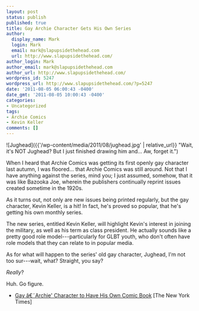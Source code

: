 ```yaml
---
layout: post
status: publish
published: true
title: Gay Archie Character Gets His Own Series
author:
  display_name: Mark
  login: Mark
  email: mark@slapupsidethehead.com
  url: http://www.slapupsidethehead.com/
author_login: Mark
author_email: mark@slapupsidethehead.com
author_url: http://www.slapupsidethehead.com/
wordpress_id: 5247
wordpress_url: http://www.slapupsidethehead.com/?p=5247
date: '2011-08-05 06:00:43 -0400'
date_gmt: '2011-08-05 10:00:43 -0400'
categories:
- Uncategorized
tags:
- Archie Comics
- Kevin Keller
comments: []
---
```

![Jughead]({{'/wp-content/media/2011/08/jughead.jpg' | relative_url}} "Wait, it's NOT Jughead? But I just finished drawing him and... Aw, forget it.")

When I heard that Archie Comics was getting its first openly gay character last autumn, I was floored... that Archie Comics was still around. Not that I have anything against the series, mind you; I just assumed, somehow, that it was like Bazooka Joe, wherein the publishers continually reprint issues created sometime in the 1920s.

As it turns out, not only are new issues being printed regularly, but the gay character, Kevin Keller, is a hit! In fact, he's proved so popular, that he's getting his own monthly series.

The new series, entitled Kevin Keller, will highlight Kevin's interest in joining the military, as well as his term as class president. He actually sounds like a pretty good role model---particularly for GLBT youth, who don't often have role models that they can relate to in popular media.

As for what will happen to the series' old gay character, Jughead, I'm not too sur---wait, what? Straight, you say?

_Really_?

Huh. Go figure.

- [Gay â€˜Archie' Character to Have His Own Comic Book](http://artsbeat.blogs.nytimes.com/2011/07/19/gay-archie-character-to-have-his-own-comic-book/?smid=tw-nytimesarts&seid=auto) [The New York Times]
